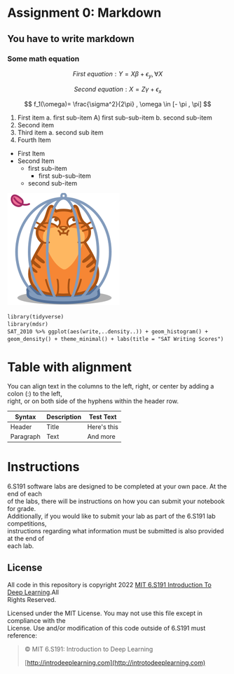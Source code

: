 # Assignment 0: Markdown
## You have to write markdown
### Some math equation

$$ First\ equation: Y = X\beta + \epsilon_y,\forall X $$ 

$$ Second\ equation : X = Z\gamma+ \epsilon_x $$ 

$$ f_1(\omega)= \frac{\sigma^2}{2\pi} , \omega \in [- \pi , \pi] $$ 
                   
                   
1. First item a. first sub-item A) first sub-sub-item b. second sub-item <br />
2. Second item <br />
3. Third item a. second sub item <br />
4. Fourth Item
- First Item
- Second Item
     - first sub-item
       - first sub-sub-item
     - second sub-item <br />

![alt text](https://github.com/Miju-Ahmed/Miju-Ahmed/blob/main/image.png "Logo Title Text 1")<bbr />



`library(tidyverse)` <br />
`library(mdsr)` <br />
`SAT_2010 %>% ggplot(aes(write,..density..)) + geom_histogram() +` <br />
`geom_density() + theme_minimal() + labs(title = "SAT Writing Scores")` <br />



# Table with alignment

You can align text in the columns to the left, right, or center by adding a colon (:) to the left, <br />
right, or on both side of the hyphens within the header row. <br />


Syntax    | Description  | Test Text
--------- | ---------- | -----------
Header        |    Title     |   Here's this
Paragraph     |    Text      |    And more

# Instructions
6.S191 software labs are designed to be completed at your own pace. At the end of each <br />
of the labs, there will be instructions on how you can submit your notebook for grade. <br />
Additionally, if you would like to submit your lab as part of the 6.S191 lab competitions, <br />
instructions regarding what information must be submitted is also provided at the end of <br />
each lab. <br />

## License
All code in this repository is copyright 2022 [MIT 6.S191 Introduction To Deep Learning](http://introtodeeplearning.com).All <br />
Rights Reserved. <br />

Licensed under the MIT License. You may not use this file except in compliance with the <br />
License. Use and/or modification of this code outside of 6.S191 must reference: <br />

> © MIT 6.S191: Introduction to Deep Learning    
>  
>[http://introdeeplearning.com](http://introtodeeplearning.com)
